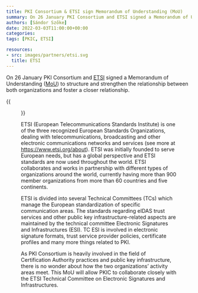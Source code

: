 ```yaml
---
title: PKI Consortium & ETSI sign Memorandum of Understanding (MoU)
summary: On 26 January PKI Consortium and ETSI signed a Memorandum of Understanding (MoU) to structure and strengthen the relationship between both organizations and foster a closer relationship.
authors: [Sándor Szőke]
date: 2022-03-03T11:00:00+00:00
categories:
tags: [PKIC, ETSI]

resources:
- src: images/partners/etsi.svg
  title: ETSI
---
```


On 26 January PKI Consortium and [ETSI][1] signed a Memorandum of Understanding ([MoU][2]) to structure and strengthen the relationship between both organizations and foster a closer relationship.

{{<figure src="/img/partners/etsi.svg">}}

ETSI (European Telecommunications Standards Institute) is one of the three recognized European Standards Organizations, dealing with telecommunications, broadcasting and other electronic communications networks and services (see more at https://www.etsi.org/about). ETSI was initially founded to serve European needs, but has a global perspective and ETSI standards are now used throughout the world. ETSI collaborates and works in partnership with different types of organizations around the world, currently having more than 900 member organizations from more than 60 countries and five continents.

ETSI is divided into several Technical Committees (TCs) which manage the European standardization of specific communication areas. The standards regarding eIDAS trust services and other public key infrastructure-related aspects are maintained by the technical committee Electronic Signatures and Infrastructures (ESI). TC ESI is involved in electronic signature formats, trust service provider policies, certificate profiles and many more things related to PKI.

As PKI Consortium is heavily involved in the field of Certification Authority practices and public key infrastructure, there is no wonder about how the two organizations’ activity areas meet. This MoU will allow PKIC to collaborate closely with the ETSI Technical Committee on Electronic Signatures and Infrastructures.

[1]: <https://www.etsi.org> "ETSI - European Telecommunications Standards Institute"
[2]: <https://portal.etsi.org/webapp/AgreementView/AgreementDetail.asp?AgrID=285> "MoU agreement between ETSI & PKI Consortium"
